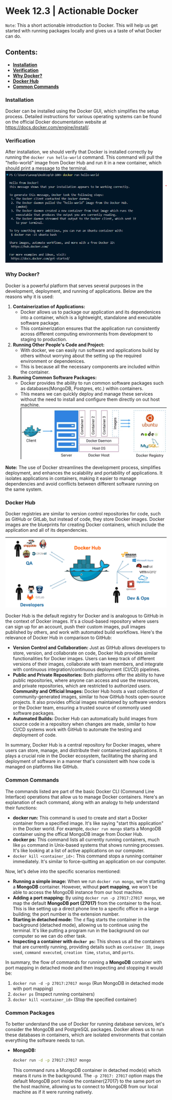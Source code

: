 # Week 12.3 | Actionable Docker

`Note`: This a short actionable introduction to Docker. This will help us get started with running packages locally and gives us a taste of what Docker can do.

## Contents:
- [**Installation**](#installation)
- [**Verification**](#verification)
- [**Why Docker?**](#why-docker)
- [**Docker Hub**](#docker-hub)
- [**Common Commands**](#common-commands)

### Installation
Docker can be installed using the Docker GUI, which simplifies the setup process. Detailed instructions for various operating systems can be found on the official Docker documentation website at https://docs.docker.com/engine/install/.

### Verification 
After installation, we should verify that Docker is installed correctly by running the `docker run hello-world` command. This command will pull the "hello-world" image from Docker Hub and run it in a new container, which should print a message to the terminal.
![](images/docker-hello-world-image.png)

### Why Docker?
Docker is a powerful platform that serves several purposes in the development, deployment, and running of applications. Below are the reasons why it is used:
1. **Containerization of Applications:** 
    - Docker allows us to package our application and its dependenices into a container, which is a lightweight, standalone and executable software package.
    - This containerization ensures that the application run consistently across different computing environments from development to staging to production.
2. **Running Other People's Code and Project:**
    - With docker, we can easily run software and applications build by others without worrying about the setting up the required environment or dependenices.
    - This is because all the necessary components are included within the container.
3. **Running Common Software Packages:**
    - Docker provides the ability to run common software packages such as databases(MongoDB, Postgres, etc.) within containers.
    - This means we can quickly deploy and manage these services without the need  to install and configure them directly on out host machine.
![](images/docker-architecture.png)

**Note:** The use of Docker streamlines the development process, simplifies deployment, and enhances the scalability and portability of applications. It isolates applications in containers, making it easier to manage dependencies and avoid conflicts between different software running on the same system. 

### Docker Hub
Docker registries are similar to version control repositories for code, such as GitHub or GitLab, but instead of code, they store Docker images. Docker images are the blueprints for creating Docker containers, which include the application and all of its dependencies.

![](images/docker-hub.png)

Docker Hub is the default registry for Docker and is analogous to GitHub in the context of Docker images. It's a cloud-based repository where users can sign up for an account, push their custom images, pull images published by others, and work with automated build workflows. 
Here's the relevance of Docker Hub in comparison to GitHub:
- **Version Control and Collaboration:** Just as GitHub allows developers to store, version, and collaborate on code, Docker Hub provides similar functionalities for Docker images. Users can keep track of different versions of their images, collaborate with team members, and integrate with continuous integration/continuous deployment (CI/CD) pipelines.
- **Public and Private Repositories:** Both platforms offer the ability to have public repositories, where anyone can access and use the resources, and private repositories, which are restricted to authorized users.
**Community and Official Images:** Docker Hub hosts a vast collection of community-generated images, similar to how GitHub hosts open-source projects. It also provides official images maintained by software vendors or the Docker team, ensuring a trusted source of commonly used software packages.
- **Automated Builds:** Docker Hub can automatically build images from source code in a repository when changes are made, similar to how CI/CD systems work with GitHub to automate the testing and deployment of code.

In summary, Docker Hub is a central repository for Docker images, where users can store, manage, and distribute their containerized applications. It plays a crucial role in the Docker ecosystem, facilitating the sharing and deployment of software in a manner that's consistent with how code is managed on platforms like GitHub.

### Common Commands
The commands listed are part of the basic Docker CLI (Command Line Interface) operations that allow us to manage Docker containers. Here's an explanation of each command, along with an analogy to help understand their functions:

- **docker run:** This command is used to create and start a Docker container from a specified image. It's like saying "start this application" in the Docker world. For example, `docker run mongo` starts a MongoDB container using the offical MongoDB image from Docker Hub.
- **docker ps:** This command lists all currently running containers, much like `ps` command in Unix-based systems that shows running processes. It's like looking at a list of active applications on our computer.
- `docker kill <container_id>:` This command stops a running container immediately. It's similar to force-quitting an application on our computer.

Now, let's delve into the specific scenarios mentioned:
- **Running a simple image:**  When we run `docker run mongo`, we're starting a **MongoDB** container. However, without **port mapping**, we won't be able to access the MongoDB instance from our host machine.
- **Adding a port mapping:** By using `docker run -p 27017:27017 mongo`, we map the default **MongoDB port (27017)** from the container to the host. This is like setting up a direct phone line to a specific office in a large building; the port number is the extension number.
- **Starting in detached mode:** The `d` flag starts the container in the background (detached mode), allowing us to continue using the terminal. It's like putting a program run in the background on our computer so we can do other task.
- **Inspecting a container with `docker ps`:** This shows us all the containers that are currently running, providing details such as `container ID`, `image used`, `command executed`, `creation time`, `status`, and `ports`.

In summary, the flow of commands for running a **MongoDB** container with port mapping in detached mode and then inspecting and stopping it would be:
1. `docker run -d -p 27017:27017 mongo` (Run MongoDB in detached mode with port mapping)
2. `docker ps` (Inspect running containers)
3. `docker kill <container_id>` (Stop the specified container)

### Common Packages
To better understand the use of Docker for running database services, let's consider the MongoDB and PostgreSQL packages. Docker allows us to run these databases in containers, which are isolated environments that contain everything the software needs to run.
- **MongoDB:**
    ```bash
    docker run -d -p 27017:27017 mongo
    ```
    This command runs a MongoDB container in detached mode(`d`) which means it runs in the background. The `-p 27017: 27017` option maps the default MongoDB port inside the container(27017) to the same port on the host machine, allowing us to connect to MongoDB from our local machine as if it were running natively.
    